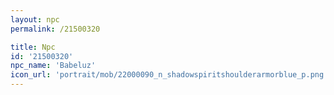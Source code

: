 ```yaml
---
layout: npc
permalink: /21500320

title: Npc
id: '21500320'
npc_name: 'Babeluz'
icon_url: 'portrait/mob/22000090_n_shadowspiritshoulderarmorblue_p.png'
---
```

